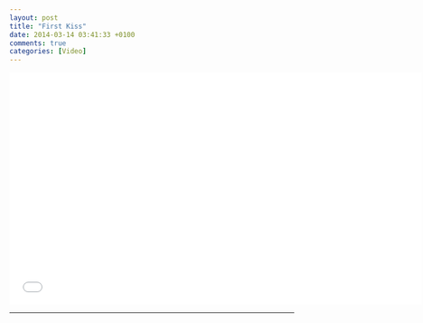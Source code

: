 ```yaml
---
layout: post
title: "First Kiss"
date: 2014-03-14 03:41:33 +0100
comments: true
categories: [Video]
---
```


<iframe src="//player.vimeo.com/video/88671403?title=0&amp;byline=0&amp;portrait=0" width="730" height="411" frameborder="0" webkitallowfullscreen mozallowfullscreen allowfullscreen></iframe>

---
